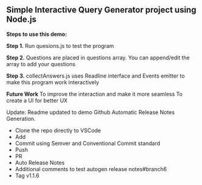 ## Simple Interactive Query Generator project using Node.js

**Steps to use this demo:**

**Step 1.** Run quesions.js to test the program <node questions.js>

**Step 2.** Questions are placed in questions array. You can append/edit the array to add your questions

**Step 3.** collectAnswers.js uses Readline interface and Events emitter to make this program work interactively
  
**Future Work**
  To improve the interaction and make it more seamless
  To create a UI for better UX
  
  Update:
  Readme updated to demo Github Automatic Release Notes Generation.

  * Clone the repo directly to VSCode
  * Add
  * Commit using Semver and Conventional Commit standard
  * Push
  * PR
  * Auto Release Notes
  * Additional comments to test autogen release notes#branch6
  * Tag v1.1.6